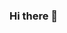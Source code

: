 ### Hi there 👋

<!--
**H-Rashidy/H-Rashidy** is a ✨ _special_ ✨ repository because its `README.md` (this file) appears on your GitHub profile.

Here are some ideas to get you started:

- 🔭 I’m currently working on personalized learniing AI platform
- 🌱 I’m currently learning Machine Learning
- 👯 I’m looking to collaborate on AI projects
- 🤔 I’m looking for help with Machine Learning and NLP
- 💬 Ask me about edtech
- 📫 How to reach me: hossam.rashidy@humachina.ai
- 😄 Pronouns: ...
- ⚡ Fun fact: ...
-->
